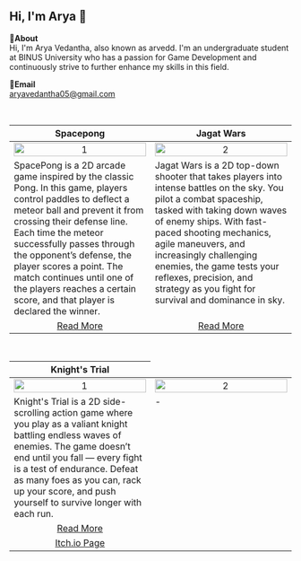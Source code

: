 Hi, I'm Arya 👋
---
**📌About** <br>
Hi, I'm Arya Vedantha, also known as arvedd. I'm an undergraduate student at BINUS University who has a passion for Game Development and continuously strive to further enhance my skills in this field.

**📩Email** <br>
aryavedantha05@gmail.com

<br>

<table width="100%">
  <thead>
    <tr>
      <th width="50%" align="center"><a>Spacepong</a></th> <!--tittle-->
      <th width="50%" align="center"><a>Jagat Wars</a></th> <!--tittle-->
    </tr>
  </thead>
  <tbody>
    <tr>
      <td align="center">
        <img src="https://media0.giphy.com/media/v1.Y2lkPTc5MGI3NjExNzM0ZW90ZG15bmF2bTZ4dW9vYnh1NjA2eHMya3lzbTh5ZjYybWtsayZlcD12MV9pbnRlcm5hbF9naWZfYnlfaWQmY3Q9Zw/wtaRkBEnx9PSnKh1vi/giphy.gif" alt="1" style="width:100%;height:auto;">
      </td>
      <td align="center">
        <img src="https://media2.giphy.com/media/v1.Y2lkPTc5MGI3NjExeHk2NGZha2gwcTZxaWhoaHE1NTBtazRsYTM5cjdtaW96a2FhYzF6NCZlcD12MV9pbnRlcm5hbF9naWZfYnlfaWQmY3Q9Zw/8Kg3K5ILx70CF55M8b/giphy.gif" alt="2" style="width:100%;height:auto;">
      </td>
    </tr>
    <tr>
      <td valign="text-top">SpacePong is a 2D arcade game inspired by the classic Pong. In this game, players control paddles to deflect a meteor ball and prevent it from crossing their defense line. Each time the meteor successfully passes through the opponent’s defense, the player scores a point. The match continues until one of the players reaches a certain score, and that player is declared the winner.</td> <!--desc-->
      <td valign="text-top">Jagat Wars is a 2D top-down shooter that takes players into intense battles on the sky. You pilot a combat spaceship, tasked with taking down waves of enemy ships. With fast-paced shooting mechanics, agile maneuvers, and increasingly challenging enemies, the game tests your reflexes, precision, and strategy as you fight for survival and dominance in sky.</td> <!--desc-->
    </tr>
    <tr>
      <td align="center"><a href="https://github.com/arvedd/LC-Git-PingPong">Read More</a></td> <!--link1-->
      <td align="center"><a href="https://github.com/arvedd/LC-Git-TopDown">Read More</a></td> <!--link2-->
    </tr>
    <tr>
<!--       <td align="center"><a href="https://www.youtube.com/watch?v=UWn3G_PZ_fA">Trailer</a></td>
      <td align="center"><a href="https://www.youtube.com/watch?v=MXbSJmlWlX0">Trailer</a></td> -->
    </tr>
  </tbody>
</table>


<br>


<table width="100%">
  <thead>
    <tr>
      <th width="50%" align="center"><a>Knight's Trial</a></th>
<!--       <th width="50%" align="center"><a>Soon</a></th>  -->
    </tr>
  </thead>
  <tbody>
    <tr>
      <td align="center">
        <img src="https://media4.giphy.com/media/v1.Y2lkPTc5MGI3NjExZDRmZzI2d3U4Ym9sMWRoaGs1MXl1Y3UyeGl1bG1oZjd2cjd2d2g0cSZlcD12MV9pbnRlcm5hbF9naWZfYnlfaWQmY3Q9Zw/C08nPkJMWxpUal1Aq6/giphy.gif" alt="1" style="width:100%;height:auto;">
      </td>
      <td align="center">
        <img src="" alt="2" style="width:100%;height:auto;">
      </td>
    </tr>
    <tr>
      <td valign="text-top">Knight's Trial is a 2D side-scrolling action game where you play as a valiant knight battling endless waves of enemies. The game doesn’t end until you fall — every fight is a test of endurance. Defeat as many foes as you can, rack up your score, and push yourself to survive longer with each run.</td> <!--desc-->
      <td valign="text-top">-</td> <!--desc-->
    </tr>
    <tr>
      <td align="center"><a href="https://github.com/arvedd/LC-Git-SideScroll">Read More</a></td>
<!--       <td align="center"><a href="https://www.shevia.id/Product/SheviaAR">Read More</a></td>  -->
    </tr>
    <tr>
      <td align="center"><a href="https://arviee.itch.io/knights-trial">Itch.io Page</a></td>
<!--       <td align="center"><a href="https://youtu.be/6mlfc1Shwas">Trailer</a></td> -->
    </tr>
  </tbody>
</table>
